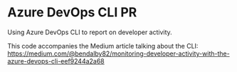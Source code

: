 # Azure DevOps CLI PR
Using Azure DevOps CLI to report on developer activity.  

This code accompanies the Medium article talking about the CLI:  
https://medium.com/@bendalby82/monitoring-developer-activity-with-the-azure-devops-cli-eef9244a2a68


